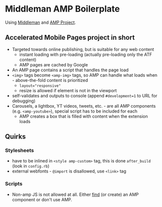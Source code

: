 # Middleman AMP Boilerplate

Using [Middleman](https://middlemanapp.com/) and [AMP Project](https://www.ampproject.org/).


## Accelerated Mobile Pages project in short

- Targeted towards online publishing, but is suitable for any web content
  - instant loading with pre-loading (actually pre-loading only the ATF content)
  - AMP pages are cached by Google
- An AMP page contains a script that handles the page load
- `<img>` tags become `<amp-img>` tags, so AMP can handle what loads when - above-the-fold content is prioritized
  - `layout="responsive"`
  - resize is allowed if element is not in the viewport
- self-validates and outputs to console (append `#development=1` to URL for debugging)
- Carousels, a lightbox, YT videos, tweets, etc. - are all AMP components (e.g. `<amp-youtube>`), special script has to be included for each
  - AMP creates a box that is filled with content when the extension loads


## Quirks

### Stylesheets

- have to be inlined in `<style amp-custom>` tag, this is done `after_build` (look in `config.rb`)
- external webfonts - `@import` is disallowed, use `<link>` tag

### Scripts

- Non-amp JS is not allowed at all. Either [find](https://www.ampproject.org/docs/reference/extended.html) (or create) an AMP component or don't use AMP.
